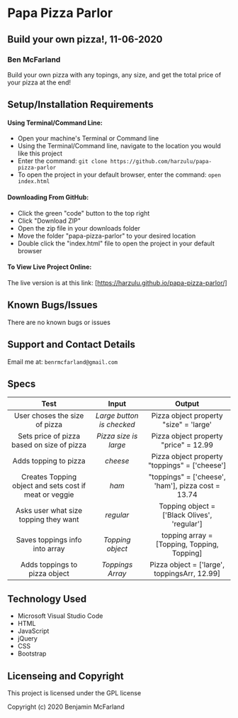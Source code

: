 # Papa Pizza Parlor

## Build your own pizza!, 11-06-2020

### Ben McFarland

Build your own pizza with any topings, any size, and get the total price of your pizza at the end!

## Setup/Installation Requirements

#### Using Terminal/Command Line:
* Open your machine's Terminal or Command line
* Using the Terminal/Command line, navigate to the location you would like this project
* Enter the command: `git clone https://github.com/harzulu/papa-pizza-parlor`
* To open the project in your default browser, enter the command: `open index.html`

#### Downloading From GitHub:
* Click the green "code" button to the top right
* Click "Download ZIP"
* Open the zip file in your downloads folder
* Move the folder "papa-pizza-parlor" to your desired location
* Double click the "index.html" file to open the project in your default browser

#### To View Live Project Online:
The live version is at this link:
[https://harzulu.github.io/papa-pizza-parlor/]

## Known Bugs/Issues

There are no known bugs or issues

## Support and Contact Details

Email me at: `benrmcfarland@gmail.com`

## Specs

|Test | Input | Output|
|:---:| :---: | :---: |
| User choses the size of pizza | *Large button is checked* | Pizza object property "size" = 'large' |
| Sets price of pizza based on size of pizza | *Pizza size is large* | Pizza object property "price" = 12.99 |
| Adds topping to pizza | *cheese* | Pizza object property "toppings" = ['cheese'] |
| Creates Topping object and sets cost if meat or veggie | *ham* | "toppings" = ['cheese', 'ham'], pizza cost = 13.74 |
| Asks user what size topping they want  | *regular* | Topping object = ['Black Olives', 'regular'] |
| Saves toppings info into array | *Topping object* | topping array = [Topping, Topping, Topping] |
| Adds toppings to pizza object | *Toppings Array* | Pizza object = ['large', toppingsArr, 12.99] |

## Technology Used

* Microsoft Visual Studio Code
* HTML
* JavaScript
* jQuery
* CSS
* Bootstrap

## Licenseing and Copyright

This project is licensed under the GPL license

Copyright (c) 2020 Benjamin McFarland